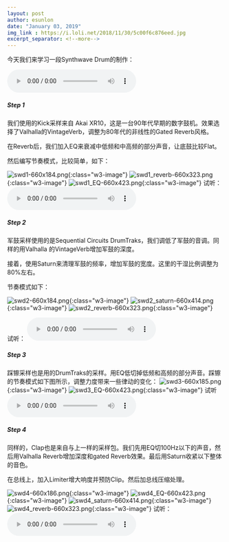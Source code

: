 ```yaml
---
layout: post
author: esunlon
date: "January 03, 2019"
img_link : https://i.loli.net/2018/11/30/5c00f6c876eed.jpg
excerpt_separator: <!--more-->
---
```

今天我们来学习一段Synthwave Drum的制作：
<!--more-->
<audio src="https://f.cangg.cn:82/data/20190131752563347.mp3" controls="controls">  </audio>

##### Step 1

我们使用的Kick采样来自 Akai XR10，这是一台90年代早期的数字鼓机。效果选择了Valhalla的VintageVerb，调整为80年代的非线性的Gated Reverb风格。

在Reverb后，我们加入EQ来衰减中低频和中高频的部分声音，让底鼓比较Flat。

然后编写节奏模式，比较简单，如下：

![swd1-660x184.png](https://i.loli.net/2019/01/03/5c2dd91f5b0db.png){:class="w3-image"}
![swd1_reverb-660x323.png](https://i.loli.net/2019/01/03/5c2dd9221ed86.png){:class="w3-image"}
![swd1_EQ-660x423.png](https://i.loli.net/2019/01/03/5c2dd921646f6.png){:class="w3-image"}
试听：
<audio src="https://f.cangg.cn:82/data/20190131751583103.mp3" controls="controls">  </audio>

##### Step 2

军鼓采样使用的是Sequential Circuits DrumTraks，我们调低了军鼓的音调。同样的用Valhalla 的VintageVerb增加军鼓的深度。

接着，使用Saturn来清理军鼓的频率，增加军鼓的宽度。这里的干湿比例调整为80%左右。

节奏模式如下：

![swd2-660x184.png](https://i.loli.net/2019/01/03/5c2dd91ea2c68.png){:class="w3-image"}
![swd2_saturn-660x414.png](https://i.loli.net/2019/01/03/5c2dd920a952e.png){:class="w3-image"}
![swd2_reverb-660x323.png](https://i.loli.net/2019/01/03/5c2dd92220c44.png){:class="w3-image"}

试听：
<audio src="https://f.cangg.cn:82/data/20190131752249370.mp3" controls="controls">  </audio>

##### Step 3

踩镲采样也是用的DrumTraks的采样。用EQ低切掉低频和高频的部分声音。踩镲的节奏模式如下图所示，调整力度带来一些律动的变化：
![swd3-660x185.png](https://i.loli.net/2019/01/03/5c2dd91f645d2.png){:class="w3-image"}
![swd3_EQ-660x423.png](https://i.loli.net/2019/01/03/5c2dd920ae5a4.png){:class="w3-image"}
试听
<audio src="https://f.cangg.cn:82/data/20190131752406026.mp3" controls="controls">  </audio>

##### Step 4

同样的，Clap也是来自与上一样的采样包。我们先用EQ切100Hz以下的声音，然后用Valhalla Reverb增加深度和gated Reverb效果。最后用Saturn收紧以下整体的音色。

在总线上，加入Limiter增大响度并预防Clip。然后加总线压缩处理。

![swd4-660x186.png](https://i.loli.net/2019/01/03/5c2dd9292977d.png){:class="w3-image"}
![swd4_EQ-660x423.png](https://i.loli.net/2019/01/03/5c2dd920ac874.png){:class="w3-image"}
![swd4_saturn-660x414.png](https://i.loli.net/2019/01/03/5c2dd92933e32.png){:class="w3-image"}
![swd4_reverb-660x323.png](https://i.loli.net/2019/01/03/5c2dd92938277.png){:class="w3-image"}
试听：
<audio src="https://f.cangg.cn:82/data/20190131752563347.mp3" controls="controls">  </audio>
